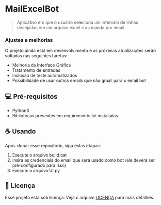 # MailExcelBot

> Aplicativo em que o usuário seleciona um intervalo de linhas desejadas em um arquivo excel e as manda por email.

### Ajustes e melhorias

O projeto ainda está em desenvolvimento e as próximas atualizações serão voltadas nas seguintes tarefas:

- Melhoria da Interface Gráfica
- Tratamento de entradas
- Inclusão de teste automatizados
- Possibilidade de usar outros emails que não gmail para o email bot

## 💻 Pré-requisitos

- Python3
- Bibliotecas presentes em requirements.txt instaladas

## ☕ Usando <MailExcelBot>

Após clonar esse repositório, siga estas etapas:

1. Execute o arquivo build.bat
2. Insira as credenciais do email que será usado como bot (ele deverá ser pré-configurado para isso)
3. Execute o arquivo UI.py


## 📝 Licença

Esse projeto está sob licença. Veja o arquivo [LICENÇA](LICENSE.md) para mais detalhes.